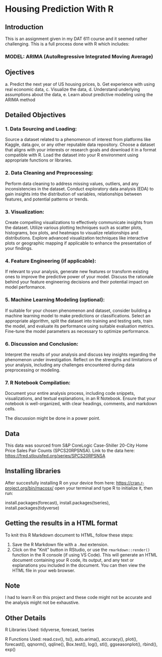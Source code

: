 # Housing Prediction With R

## Introduction
This is an assignment given in my DAT 611 course and it seemed rather challenging. This is a full process done with R which includes:
### MODEL: ARIMA (AutoRegressive Integrated Moving Average)


## Ojectives 
a. Predict the next year of US housing prices, b. Get experience with using real economic data, c. Visualize the data, d. Understand underlying assumptions about the data, e. Learn about predictive modeling using the ARIMA method

## Detailed Objectives
### 1. Data Sourcing and Loading:
Source a dataset related to a phenomenon of interest from platforms like Kaggle, data.gov, or any other reputable data repository.
Choose a dataset that aligns with your interests or research goals and download it in a format compatible with R.
Load the dataset into your R environment using appropriate functions or libraries.

### 2. Data Cleaning and Preprocessing:
Perform data cleaning to address missing values, outliers, and any inconsistencies in the dataset.
Conduct exploratory data analysis (EDA) to gain insights into the distribution of variables, relationships between features, and potential patterns or trends.

### 3. Visualization:
Create compelling visualizations to effectively communicate insights from the dataset. Utilize various plotting techniques such as scatter plots, histograms, box plots, and heatmaps to visualize relationships and distributions.
Explore advanced visualization techniques like interactive plots or geographic mapping if applicable to enhance the presentation of your findings.

### 4. Feature Engineering (if applicable):
If relevant to your analysis, generate new features or transform existing ones to improve the predictive power of your model.
Discuss the rationale behind your feature engineering decisions and their potential impact on model performance.

### 5. Machine Learning Modeling (optional):
If suitable for your chosen phenomenon and dataset, consider building a machine learning model to make predictions or classifications.
Select an appropriate algorithm, split the dataset into training and testing sets, train the model, and evaluate its performance using suitable evaluation metrics.
Fine-tune the model parameters as necessary to optimize performance.

### 6. Discussion and Conclusion:
Interpret the results of your analysis and discuss key insights regarding the phenomenon under investigation.
Reflect on the strengths and limitations of your analysis, including any challenges encountered during data preprocessing or modeling.

### 7. R Notebook Compilation:
Document your entire analysis process, including code snippets, visualizations, and textual explanations, in an R Notebook.
Ensure that your notebook is well-organized, with clear headings, comments, and markdown cells.

The discussion might be done in a power point. 

## Data
This data was sourced from S&P CoreLogic Case-Shiller 20-City Home Price Sales Pair Counts (SPCS20RPSNSA).
Link to the data here: https://fred.stlouisfed.org/series/SPCS20RPSNSA

## Installing libraries
After succesfully installing R on your device from here: https://cran.r-project.org/bin/macosx/
open your terminal and type R to initialize it, then run:

install.packages(forecast), 
install.packages(tseries), 
install.packages(tidyverse)

## Getting the results in a HTML format
To knit this R Markdown document to HTML, follow these steps:
1. Save the R Markdown file with a `.Rmd` extension.
2. Click on the "Knit" button in RStudio, or use the `rmarkdown::render()` function in the R console (if using VS Code).
This will generate an HTML document containing your R code, its output, and any text or explanations you included in the document. You can then view the HTML file in your web browser.

## Note
I had to learn R on this project and these code might not be accurate and the analysis might not be exhaustive.

## Other Details
R Libraries Used: tidyverse, forecast, tseries

R Functions Used: read.csv(), ts(), auto.arima(), accuracy(), plot(), forecast(), qqnorm(), qqline(), Box.test(), log(), stl(), ggseasonplot(), rbind(), exp()